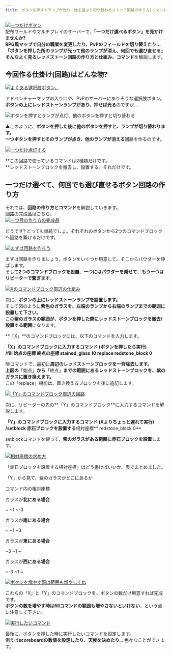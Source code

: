 ```yaml
---
title: ボタンを押すとランプが光り、他を選ぶと切り替わるスイッチ回路の作り方[コマンド解説 for1.8]
---
```


[![一つだけボタン](https://cdn-ak.f.st-hatena.com/images/fotolife/s/sasigume/20210208/20210208124517.png)](#0/0/00d497f5.png "一つだけボタン")  
配布ワールドやマルチプレイのサーバーで、**「一つだけ選べるボタン」**を見かけませんか?  
**RPG風マップで自分の職業を変更したり**、**PvPのフィールドを切り替えたり**…  
**「ボタンを押した所のランプが光って他のランプが消え、何回でも選び直せる」**  
そんなよく見る**レッドストーン回路の作り方と仕組み、コマンド**を解説します。

## 今回作る仕掛け(回路)はどんな物?

[![よくある選択肢ボタン。](https://cdn-ak.f.st-hatena.com/images/fotolife/s/sasigume/20210208/20210208151648.png)](#9/6/96460d8a.png "よくある選択肢ボタン。")

アドベンチャーマップの入り口や、PvPのサーバーにありそうな選択肢ボタン。  
**ボタンの上にレッドストーンランプがあり、押せば光る**のですが…

![ボタンを押すとランプが点灯、他のボタンを押すと切り替わる](https://cdn-ak.f.st-hatena.com/images/fotolife/s/sasigume/20210208/20210208075131.gif)

▲このように、**ボタンを押した後に他のボタンを押すと、ランプが切り替わります。**  
**一つボタンを押すとそのランプが点き、他のランプが消える**回路を作るのです。

[![一つだけ点灯する](https://cdn-ak.f.st-hatena.com/images/fotolife/s/sasigume/20210208/20210208153635.png)](#a/8/a8ff3822.png "一つだけ点灯する")

**この回路で使っているコマンドは2種類だけです。  
**レッドストーンブロックを撤去し、設置する。それだけです。

## 一つだけ選べて、何回でも選び直せるボタン回路の作り方

それでは、**回路の作り方とコマンド**を解説していきます。  
回路の完成品はこちら。  
[![一つ目の作り方の完成品](https://cdn-ak.f.st-hatena.com/images/fotolife/s/sasigume/20210208/20210208161541.png)](#d/0/d0c791a5.png "一つ目の作り方の完成品")

どうです? とっても単純でしょ。それぞれのボタンから2つのコマンドブロックへ回路を繋げるだけです。

[![まずは回路を作ろう](https://cdn-ak.f.st-hatena.com/images/fotolife/s/sasigume/20210208/20210208133315.png)](#3/6/367efe5b.png "まずは回路を作ろう")

まずは回路を作りましょう。ボタンをいくつか用意して、そこからパウダーを伸ばします。  
そして**2つのコマンドブロックを設置**、**一つにはパウダーを乗せて**、**もう一つはリピーターで繋ぎます**。

[![Xのコマンドブロック周辺の仕組み](https://cdn-ak.f.st-hatena.com/images/fotolife/s/sasigume/20210208/20210208154306.png)](#a/f/afc3ee45.png "Xのコマンドブロック周辺の仕組み")

次に、**ボタンの上にレッドストーンランプを設置します。**  
そして図のように**紫色のガラスを、左端のランプから右端のランプまでの範囲に設置して下さい。**  
この**紫のガラスの範囲が、ボタンを押した際にレッドストーンブロックを撤去/設置する範囲**になります。

**「X」**のコマンドブロックには、以下のコマンドを入力します。

**「X」のコマンドブロックに入力するコマンド (ボタンを押したら実行)**  
**/fill 始点の座標 終点の座標 stained\_glass 10 replace redstone\_block 0**

fillコマンドで、最初に**周辺のレッドストーンブロックを一斉除去します。**  
**上図の**「始点」**から**「終点」**までの範囲にあるレッドストーンブロックを、紫のガラスに置き換えます。**  
この「replace」機能は、置き換えるブロックを後に追記します。

[![「Y」のコマンドブロック周辺の回路](https://cdn-ak.f.st-hatena.com/images/fotolife/s/sasigume/20210208/20210208131334.png)](#1/c/1ceb47a0.png "「Y」のコマンドブロック周辺の回路")

次に、リピーターの先の**「Y」のコマンドブロック**に入力するコマンドを解説します。

**「Y」のコマンドブロックに入力するコマンド (Xよりちょっと遅れて実行)**  
**/setblock 赤石ブロックを設置する**相対座標** redstone\_block 0**

setblockコマンドを使って、**紫のガラスがある範囲に赤石ブロックを設置**します。

[![相対座標の求め方](https://cdn-ak.f.st-hatena.com/images/fotolife/s/sasigume/20210208/20210208135836.png)](#4/e/4e2ffcd5.png "相対座標の求め方")

「赤石ブロックを設置する相対座標」はどう書けばいいか、表でまとめました。

「Y」から見て、紫のガラスがどこにあるか

コマンド内の相対座標

ガラスが**北にある場合**

~ ~1 ~-3

ガラスが**南にある場合**

~ ~1 ~3

ガラスが**東にある場合**

~3 ~1 ~

ガラスが**西にある場合**

~-3 ~1 ~

[![ボタンを増やす際は範囲も増やしてね](https://cdn-ak.f.st-hatena.com/images/fotolife/s/sasigume/20210208/20210208174852.png)](#e/d/ed4aead3.png "ボタンを増やす際は範囲も増やしてね")

これらの「X」と「Y」のコマンドブロックを、ボタンの数だけ用意すれば完成です。  
**ボタンの数を増やす時はfillコマンドの範囲も増やさないといけない**、という点に注意して下さい。

[![実行したいコマンド](https://cdn-ak.f.st-hatena.com/images/fotolife/s/sasigume/20210208/20210208164711.png)](#e/5/e519ba0d.png "実行したいコマンド")

最後に、ボタンを押した時に実行したいコマンドを設定します。  
例えば**scoreboardの数値を設定したり**、**天候を決めたり**… 色々なことができます。
